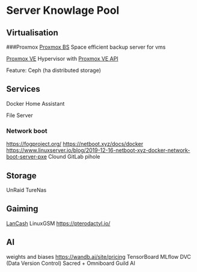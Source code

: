 # Server Knowlage Pool

## Virtualisation
###Proxmox
[Proxmox BS](https://www.proxmox.com/en/proxmox-backup-server/overview) Space efficient backup server for vms

[Proxmox VE](https://www.proxmox.com/en/proxmox-virtual-environment/overview) Hypervisor with [Proxmox VE API](https://pve.proxmox.com/wiki/Proxmox_VE_API)

Feature:
Ceph (ha distributed storage)

## Services

Docker
Home Assistant

File Server
### Network boot
https://fogproject.org/
https://netboot.xyz/docs/docker
https://www.linuxserver.io/blog/2019-12-16-netboot-xyz-docker-network-boot-server-pxe
Clound
GitLab
pihole

## Storage
UnRaid
TureNas

## Gaiming
[LanCash](https://lancache.net/)
LinuxGSM
https://pterodactyl.io/


## AI
weights and biases https://wandb.ai/site/pricing
TensorBoard
MLflow
DVC (Data Version Control)
Sacred + Omniboard
Guild AI
